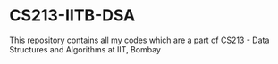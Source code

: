 # CS213-IITB-DSA
This repository contains all my codes which are a part of CS213 - Data Structures and Algorithms at IIT, Bombay
